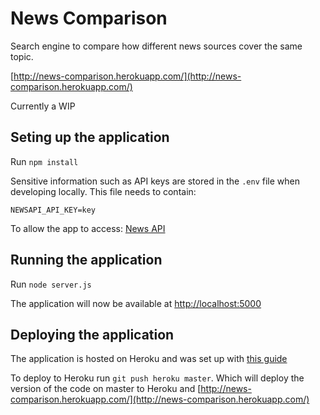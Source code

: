 # News Comparison

Search engine to compare how different news sources cover the same topic.

[http://news-comparison.herokuapp.com/](http://news-comparison.herokuapp.com/)

Currently a WIP

## Seting up the application

Run `npm install`

Sensitive information such as API keys are stored in the `.env` file when developing locally. This file needs to contain:

```
NEWSAPI_API_KEY=key
```
To allow the app to access:
[News API](https://newsapi.org/)

## Running the application

Run `node server.js`

The application will now be available at [http://localhost:5000](http://localhost:5000/)

## Deploying the application

The application is hosted on Heroku and was set up with [this guide](https://devcenter.heroku.com/articles/deploying-nodejs)

To deploy to Heroku run `git push heroku master`. Which will deploy the version of the code on master to Heroku and [http://news-comparison.herokuapp.com/](http://news-comparison.herokuapp.com/)